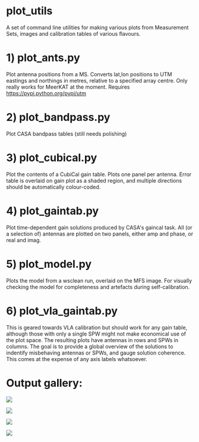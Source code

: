 # plot_utils

A set of command line utilities for making various plots from Measurement Sets, images and calibration tables of various flavours.

# 1) plot_ants.py

Plot antenna positions from a MS. Converts lat,lon positions to UTM eastings and northings in metres, relative to a specified array centre. Only really works for MeerKAT at the moment. Requires https://pypi.python.org/pypi/utm

# 2) plot_bandpass.py

Plot CASA bandpass tables (still needs polishing)

# 3) plot_cubical.py

Plot the contents of a CubiCal gain table. Plots one panel per antenna. Error table is overlaid on gain plot as a shaded region, and multiple directions should be automatically colour-coded.

# 4) plot_gaintab.py

Plot time-dependent gain solutions produced by CASA's gaincal task. All (or a selection of) antennas are plotted on two panels, either amp and phase, or real and imag.

# 5) plot_model.py

Plots the model from a wsclean run, overlaid on the MFS image. For visually checking the model for completeness and artefacts during self-calibration.

# 6) plot_vla_gaintab.py

This is geared towards VLA calibration but should work for any gain table, although those with only a single SPW might not make economical use of the plot space. The resulting plots have antennas in rows and SPWs in columns. The goal is to provide a global overview of the solutions to indentify misbehaving antennas or SPWs, and gauge solution coherence. This comes at the expense of any axis labels whatsoever. 

# Output gallery:

<p align="center">
  
![](https://i.imgur.com/eDzd6kK.jpg)

![](https://i.imgur.com/7u8Jox3.jpg)

![](http://i.imgur.com/plF2K6w.jpg)

![](https://i.imgur.com/QD9YuNi.jpg)

</p>
